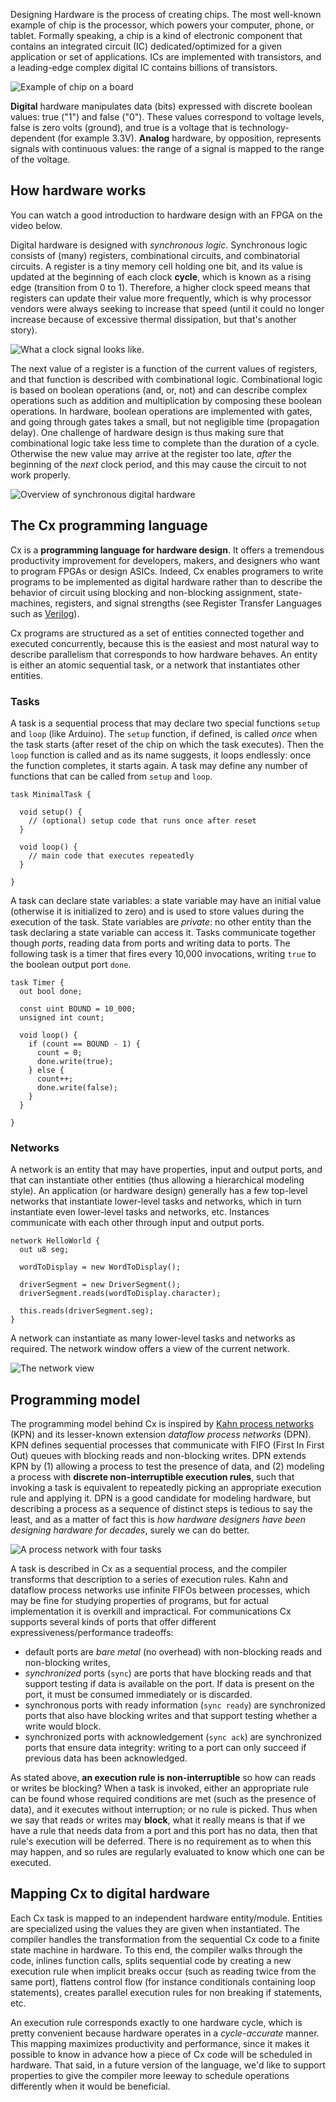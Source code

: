 Designing Hardware is the process of creating chips. The most well-known example of chip is the processor, which powers your computer, phone, or tablet. Formally speaking, a chip is a kind of electronic component that contains an integrated circuit (IC) dedicated/optimized for a given application or set of applications. ICs are implemented with transistors, and a leading-edge complex digital IC contains billions of transistors.

![Example of chip on a board](/images/introduction/chip.png "Example of chip on a board")

**Digital** hardware manipulates data (bits) expressed with discrete boolean values: true ("1") and false ("0"). These values correspond to voltage levels, false is zero volts (ground), and true is a voltage that is technology-dependent (for example 3.3V). **Analog** hardware, by opposition, represents signals with continuous values: the range of a signal is mapped to the range of the voltage.

## How hardware works

You can watch a good introduction to hardware design with an FPGA on the video below.

Digital hardware is designed with *synchronous logic*. Synchronous logic consists of (many) registers,  combinational circuits, and combinatorial circuits. A register is a tiny memory cell holding one bit, and its value is updated at the beginning of each clock **cycle**, which is known as a rising edge (transition from 0 to 1). Therefore, a higher clock speed means that registers can update their value more frequently, which is why processor vendors were always seeking to increase that speed (until it could no longer increase because of excessive thermal dissipation, but that's another story).

![What a clock signal looks like.](/images/introduction/clock.png "What a clock signal looks like")

The next value of a register is a function of the current values of registers, and that function is described with combinational logic. Combinational logic is based on boolean operations (and, or, not) and can describe complex operations such as addition and multiplication by composing these boolean operations. In hardware, boolean operations are implemented with gates, and going through gates takes a small, but not negligible time (propagation delay). One challenge of hardware design is thus making sure that combinational logic take less time to complete than the duration of a cycle. Otherwise the new value may arrive at the register too late, *after* the beginning of the *next* clock period, and this may cause the circuit to not work properly.

![Overview of synchronous digital hardware](/images/introduction/logic.png "Overview of synchronous digital hardware")

## The Cx programming language

Cx is a **programming language for hardware design**. It offers a tremendous productivity improvement for developers, makers, and designers who want to program FPGAs or design ASICs. Indeed, Cx enables programers to write programs to be implemented as digital hardware rather than to describe the behavior of circuit using blocking and non-blocking assignment, state-machines, registers, and signal strengths (see Register Transfer Languages such as [Verilog](https://en.wikipedia.org/wiki/Verilog)).

Cx programs are structured as a set of entities connected together and executed concurrently, because this is the easiest and most natural way to describe parallelism that corresponds to how hardware behaves. An entity is either an atomic sequential task, or a network that instantiates other entities.

### Tasks

A task is a sequential process that may declare two special functions `setup` and `loop` (like Arduino). The `setup` function, if defined, is called *once* when the task starts (after reset of the chip on which the task executes). Then the `loop` function is called and as its name suggests, it loops endlessly: once the function completes, it starts again. A task may define any number of functions that can be called from `setup` and `loop`.

    task MinimalTask {
    
      void setup() {
        // (optional) setup code that runs once after reset
      }
    
      void loop() {
        // main code that executes repeatedly
      }
    
    }

A task can declare state variables: a state variable may have an initial value (otherwise it is initialized to zero) and is used to store values during the execution of the task. State variables are *private*: no other entity than the task declaring a state variable can access it. Tasks communicate together though *ports*, reading data from ports and writing data to ports. The following task is a timer that fires every 10,000 invocations, writing `true` to the boolean output port `done`.

    task Timer {
      out bool done;
    
      const uint BOUND = 10_000;
      unsigned int count;
    
      void loop() {
        if (count == BOUND - 1) {
          count = 0;
          done.write(true);
        } else {
          count++;
          done.write(false);
        }
      }
    
    }

### Networks

A network is an entity that may have properties, input and output ports, and that can instantiate other entities (thus allowing a hierarchical modeling style). An application (or hardware design) generally has a few top-level networks that instantiate lower-level tasks and networks, which in turn instantiate even lower-level tasks and networks, etc. Instances communicate with each other through input and output ports.

    network HelloWorld {
      out u8 seg;
    
      wordToDisplay = new WordToDisplay();
    
      driverSegment = new DriverSegment();
      driverSegment.reads(wordToDisplay.character);
    
      this.reads(driverSegment.seg);
    }
    

A network can instantiate as many lower-level tasks and networks as required. The network window offers a view of the current network.

![The network view](/images/introduction/helloView.png "The network view")

## Programming model

The programming model behind Cx is inspired by [Kahn process networks](http://en.wikipedia.org/wiki/Kahn_process_networks) (KPN) and its lesser-known extension *dataflow process networks* (DPN). KPN defines sequential processes that communicate with FIFO (First In First Out) queues with blocking reads and non-blocking writes. DPN extends KPN by (1) allowing a process to test the presence of data, and (2) modeling a process with **discrete non-interruptible execution rules**, such that invoking a task is equivalent to repeatedly picking an appropriate execution rule and applying it. DPN is a good candidate for modeling hardware, but describing a process as a sequence of distinct steps is tedious to say the least, and as a matter of fact this is *how hardware designers have been designing hardware for decades*, surely we can do better.

![A process network with four tasks](/images/introduction/process-network.png "A process network with four tasks")

A task is described in Cx as a sequential process, and the compiler transforms that description to a series of execution rules. Kahn and dataflow process networks use infinite FIFOs between processes, which may be fine for studying properties of programs, but for actual implementation it is overkill and impractical. For communications Cx supports several kinds of ports that offer different expressiveness/performance tradeoffs:

- default ports are *bare metal* (no overhead) with non-blocking reads and non-blocking writes,
- *synchronized* ports (`sync`) are ports that have blocking reads and that support testing if data is available on the port. If data is present on the port, it must be consumed immediately or is discarded.
- synchronous ports with ready information (`sync ready`) are synchronized ports that also have blocking writes and that support testing whether a write would block.
- synchronized ports with acknowledgement (`sync ack`) are synchronized ports that ensure data integrity: writing to a port can only succeed if previous data has been acknowledged.

As stated above, **an execution rule is non-interruptible** so how can reads or writes be blocking? When a task is invoked, either an appropriate rule can be found whose required conditions are met (such as the presence of data), and it executes without interruption; or no rule is picked. Thus when we say that reads or writes may **block**, what it really means is that if we have a rule that needs data from a port and this port has no data, then that rule's execution will be deferred. There is no requirement as to when this may happen, and so rules are regularly evaluated to know which one can be executed.

## Mapping Cx to digital hardware

Each Cx task is mapped to an independent hardware entity/module. Entities are specialized using the values they are given when instantiated. The compiler handles the transformation from the sequential Cx code to a finite state machine in hardware. To this end, the compiler walks through the code, inlines function calls, splits sequential code by creating a new execution rule when implicit breaks occur (such as reading twice from the same port), flattens control flow (for instance conditionals containing loop statements), creates parallel execution rules for non breaking if statements, etc.

An execution rule corresponds exactly to one hardware cycle, which is pretty convenient because hardware operates in a *cycle-accurate* manner. This mapping maximizes productivity and performance, since it makes it possible to know in advance how a piece of Cx code will be scheduled in hardware. That said, in a future version of the language, we'd like to support properties to give the compiler more leeway to schedule operations differently when it would be beneficial.
